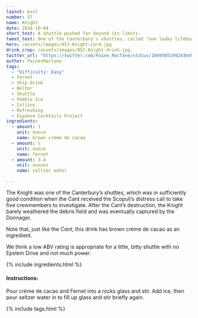 ```yaml
---
layout: post
number: 57
name: Knight
date: 2018-10-04
short_text: A shuttle pushed far beyond its limits. 
tweet_text: One of the Canterbury's shuttles, called "one leaky lifeboat" by Naomi Nagata - but it carried 5 Cant crew 50,000 km to investigate the Scopuli's distress signal, then thru the Cant's own debris to the Donnager.
hero: /assets/images/057-Knight-card.jpg
drink_crop: /assets/images/057-Knight-drink.jpg
twitter_url: "https://twitter.com/Paine_MacTane/status/1049505199243649024"
author: Paine×Mactane
tags:
  - "Difficulty: Easy"
  - Fernet
  - Ship Drink
  - Belter
  - Shuttle
  - Pebble Ice
  - Collins
  - Refreshing
  - Expanse Cocktails Project
ingredients:
  - amount: 1
    unit: ounce
    name: brown créme de cacao
  - amount: ½
    unit: ounce
    name: fernet
  - amount: 3-4
    unit: ounces
    name: seltzer water

---
```


The Knight was one of the Canterbury’s shuttles, which was in sufficiently good condition when the Cant received the Scopuli’s distress call to take five crewmembers to investigate. After the Cant’s destruction, the Knight barely weathered the debris field and was eventually captured by the Donnager.

Note that, just like the *Cant*, this drink has brown crème de cacao as an ingredient. 

We think a low ABV rating is appropriate for a little, bitty shuttle with no Epstein Drive and not much power.

{% include ingredients.html %}

#### Instructions:

Pour crème de cacao and Fernet into a rocks glass and stir. Add ice, then pour seltzer water in to fill up glass and stir briefly again.

{% include tags.html %}
